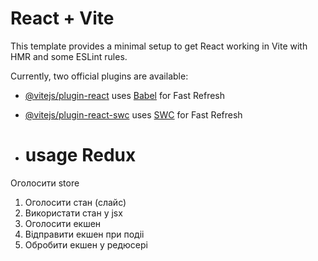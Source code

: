 # React + Vite

This template provides a minimal setup to get React working in Vite with HMR and some ESLint rules.

Currently, two official plugins are available:

- [@vitejs/plugin-react](https://github.com/vitejs/vite-plugin-react/blob/main/packages/plugin-react/README.md) uses [Babel](https://babeljs.io/) for Fast Refresh
- [@vitejs/plugin-react-swc](https://github.com/vitejs/vite-plugin-react-swc) uses [SWC](https://swc.rs/) for Fast Refresh

- # usage Redux

Оголосити store
1. Оголосити стан (слайс)
2. Використати стан у jsx
3. Оголосити екшен
4. Відправити екшен при подіі
5. Обробити екшен у редюсері
